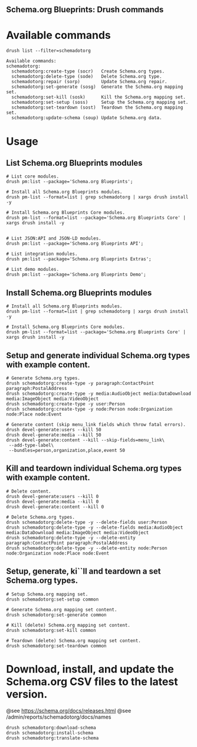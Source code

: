 Schema.org Blueprints: Drush commands
-------------------------------------

# Available commands

```
drush list --filter=schemadotorg

Available commands:
schemadotorg:
  schemadotorg:create-type (socr)   Create Schema.org types.
  schemadotorg:delete-type (sode)   Delete Schema.org type.
  schemadotorg:repair (sorp)        Update Schema.org repair.
  schemadotorg:set-generate (sosg)  Generate the Schema.org mapping set.
  schemadotorg:set-kill (sosk)      Kill the Schema.org mapping set.
  schemadotorg:set-setup (soss)     Setup the Schema.org mapping set.
  schemadotorg:set-teardown (sost)  Teardown the Schema.org mapping set.
  schemadotorg:update-schema (soup) Update Schema.org data.
```

# Usage

## List Schema.org Blueprints modules

```
# List core modules.
drush pm:list --package='Schema.org Blueprints';

# Install all Schema.org Blueprints modules.
drush pm-list --format=list | grep schemadotorg | xargs drush install -y

# Install Schema.org Blueprints Core modules.
drush pm-list --format=list --package='Schema.org Blueprints Core' | xargs drush install -y


# List JSON:API and JSON-LD modules.
drush pm:list --package='Schema.org Blueprints API';

# List integration modules.
drush pm:list --package='Schema.org Blueprints Extras';

# List demo modules.
drush pm:list --package='Schema.org Blueprints Demo';
```

## Install Schema.org Blueprints modules

```
# Install all Schema.org Blueprints modules.
drush pm-list --format=list | grep schemadotorg | xargs drush install -y

# Install Schema.org Blueprints Core modules.
drush pm-list --format=list --package='Schema.org Blueprints Core' | xargs drush install -y
```

## Setup and generate individual Schema.org types with example content.

```
# Generate Schema.org types.
drush schemadotorg:create-type -y paragraph:ContactPoint paragraph:PostalAddress
drush schemadotorg:create-type -y media:AudioObject media:DataDownload media:ImageObject media:VideoObject
drush schemadotorg:create-type -y user:Person
drush schemadotorg:create-type -y node:Person node:Organization node:Place node:Event

# Generate content (skip menu_link fields which throw fatal errors).
drush devel-generate:users --kill 50
drush devel-generate:media --kill 50
drush devel-generate:content --kill --skip-fields=menu_link\
 --add-type-label\
 --bundles=person,organization,place,event 50
```

## Kill and teardown individual Schema.org types with example content.

```
# Delete content.
drush devel-generate:users --kill 0
drush devel-generate:media --kill 0
drush devel-generate:content --kill 0

# Delete Schema.org types.
drush schemadotorg:delete-type -y --delete-fields user:Person
drush schemadotorg:delete-type -y --delete-fields media:AudioObject media:DataDownload media:ImageObject media:VideoObject
drush schemadotorg:delete-type -y --delete-entity paragraph:ContactPoint paragraph:PostalAddress
drush schemadotorg:delete-type -y --delete-entity node:Person node:Organization node:Place node:Event
```

## Setup, generate, ki``ll and teardown a set Schema.org types.

```
# Setup Schema.org mapping set.
drush schemadotorg:set-setup common

# Generate Schema.org mapping set content.
drush schemadotorg:set-generate common

# Kill (delete) Schema.org mapping set content.
drush schemadotorg:set-kill common

# Teardown (delete) Schema.org mapping set content.
drush schemadotorg:set-teardown common
```

# Download, install, and update the Schema.org CSV files to the latest version.

@see <https://schema.org/docs/releases.html>
@see /admin/reports/schemadotorg/docs/names

```
drush schemadotorg:download-schema
drush schemadotorg:install-schema
drush schemadotorg:translate-schema
```
